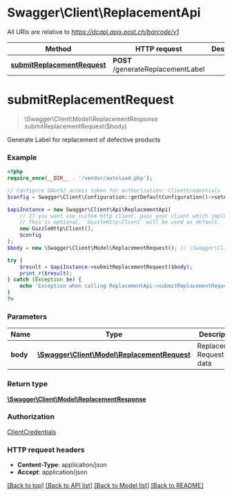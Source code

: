 # Swagger\Client\ReplacementApi

All URIs are relative to *https://dcapi.apis.post.ch/barcode/v1*

Method | HTTP request | Description
------------- | ------------- | -------------
[**submitReplacementRequest**](ReplacementApi.md#submitreplacementrequest) | **POST** /generateReplacementLabel | 

# **submitReplacementRequest**
> \Swagger\Client\Model\ReplacementResponse submitReplacementRequest($body)



Generate Label for replacement of defective products

### Example
```php
<?php
require_once(__DIR__ . '/vendor/autoload.php');

// Configure OAuth2 access token for authorization: ClientCredentials
$config = Swagger\Client\Configuration::getDefaultConfiguration()->setAccessToken('YOUR_ACCESS_TOKEN');

$apiInstance = new Swagger\Client\Api\ReplacementApi(
    // If you want use custom http client, pass your client which implements `GuzzleHttp\ClientInterface`.
    // This is optional, `GuzzleHttp\Client` will be used as default.
    new GuzzleHttp\Client(),
    $config
);
$body = new \Swagger\Client\Model\ReplacementRequest(); // \Swagger\Client\Model\ReplacementRequest | Replacement Request data

try {
    $result = $apiInstance->submitReplacementRequest($body);
    print_r($result);
} catch (Exception $e) {
    echo 'Exception when calling ReplacementApi->submitReplacementRequest: ', $e->getMessage(), PHP_EOL;
}
?>
```

### Parameters

Name | Type | Description  | Notes
------------- | ------------- | ------------- | -------------
 **body** | [**\Swagger\Client\Model\ReplacementRequest**](../Model/ReplacementRequest.md)| Replacement Request data | [optional]

### Return type

[**\Swagger\Client\Model\ReplacementResponse**](../Model/ReplacementResponse.md)

### Authorization

[ClientCredentials](../../README.md#ClientCredentials)

### HTTP request headers

 - **Content-Type**: application/json
 - **Accept**: application/json

[[Back to top]](#) [[Back to API list]](../../README.md#documentation-for-api-endpoints) [[Back to Model list]](../../README.md#documentation-for-models) [[Back to README]](../../README.md)


